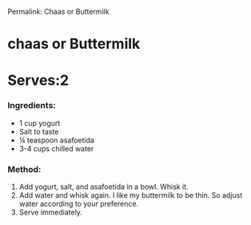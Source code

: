 Permalink: Chaas or Buttermilk

# chaas or Buttermilk

# Serves:2

### Ingredients:
* 1 cup yogurt
* Salt to taste
* ¼ teaspoon asafoetida
* 3-4 cups chilled water

### Method:
1. Add yogurt, salt, and asafoetida in a bowl. Whisk it. 
2. Add water and whisk again. I like my buttermilk to be thin. So adjust water according to your preference. 
3. Serve immediately. 

